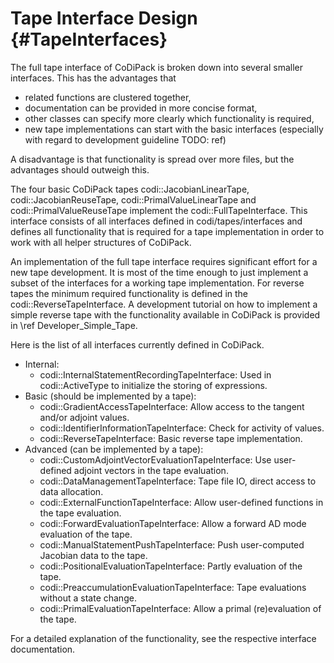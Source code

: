 Tape Interface Design {#TapeInterfaces}
=======

The full tape interface of CoDiPack is broken down into several smaller interfaces. This has the advantages that
 - related functions are clustered together,
 - documentation can be provided in more concise format,
 - other classes can specify more clearly which functionality is required,
 - new tape implementations can start with the basic interfaces (especially with regard to development guideline TODO: ref)

A disadvantage is that functionality is spread over more files, but the advantages should outweigh this.

The four basic CoDiPack tapes codi::JacobianLinearTape, codi::JacobianReuseTape, codi::PrimalValueLinearTape and
codi::PrimalValueReuseTape implement the codi::FullTapeInterface. This interface consists of all interfaces defined
in codi/tapes/interfaces and defines all functionality that is required for a tape implementation in order to work with
all helper structures of CoDiPack.

An implementation of the full tape interface requires significant effort for a new tape development. It is most of the time enough
to just implement a subset of the interfaces for a working tape implementation. For reverse tapes the minimum required
functionality is defined in the codi::ReverseTapeInterface. A development tutorial on how to implement a simple reverse
tape with the functionality available in CoDiPack is provided in \ref Developer_Simple_Tape.

Here is the list of all interfaces currently defined in CoDiPack.
 - Internal:
   - codi::InternalStatementRecordingTapeInterface: Used in codi::ActiveType to initialize the storing of expressions.
 - Basic (should be implemented by a tape):
   - codi::GradientAccessTapeInterface: Allow access to the tangent and/or adjoint values.
   - codi::IdentifierInformationTapeInterface: Check for activity of values.
   - codi::ReverseTapeInterface: Basic reverse tape implementation.
 - Advanced (can be implemented by a tape):
   - codi::CustomAdjointVectorEvaluationTapeInterface: Use user-defined adjoint vectors in the tape evaluation.
   - codi::DataManagementTapeInterface: Tape file IO, direct access to data allocation.
   - codi::ExternalFunctionTapeInterface: Allow user-defined functions in the tape evaluation.
   - codi::ForwardEvaluationTapeInterface: Allow a forward AD mode evaluation of the tape.
   - codi::ManualStatementPushTapeInterface: Push user-computed Jacobian data to the tape.
   - codi::PositionalEvaluationTapeInterface: Partly evaluation of the tape.
   - codi::PreaccumulationEvaluationTapeInterface: Tape evaluations without a state change.
   - codi::PrimalEvaluationTapeInterface: Allow a primal (re)evaluation of the tape.

For a detailed explanation of the functionality, see the respective interface documentation.

